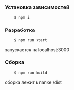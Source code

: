 ### Установка зависимостей

```sh
	$ npm i
```

### Разработка

```sh
	$ npm run start
```

запускается на localhost:3000

### Сборка

```sh
	$ npm run build
```

сборка лежит в папке /dist